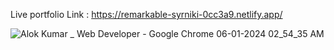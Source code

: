 Live portfolio Link : https://remarkable-syrniki-0cc3a9.netlify.app/


![Alok Kumar _ Web Developer - Google Chrome 06-01-2024 02_54_35 AM](https://github.com/Alokoct21/Alok-Portfolio/assets/69728237/2eefab38-c421-4206-94c6-3194b50d2e90)

